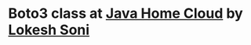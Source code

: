 # Boto3 class at [Java Home Cloud](http://javahome.in) by [Lokesh Soni](http://linkedin.com/in/lokeshsonii)
